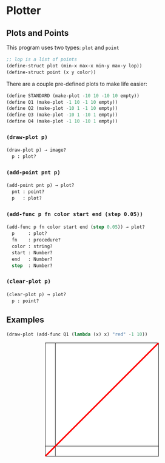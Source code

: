 # Plotter

## Plots and Points
This program uses two types: `plot` and `point`

```lisp
;; lop is a list of points
(define-struct plot (min-x max-x min-y max-y lop))
(define-struct point (x y color))
```

There are a couple pre-defined plots to make life easier:

```lisp
(define STANDARD (make-plot -10 10 -10 10 empty))
(define Q1 (make-plot -1 10 -1 10 empty))
(define Q2 (make-plot -10 1 -1 10 empty))
(define Q3 (make-plot -10 1 -10 1 empty))
(define Q4 (make-plot -1 10 -10 1 empty))
```

### `(draw-plot p)`

```lisp
(draw-plot p) → image?
  p : plot? 
```

### `(add-point pnt p)`

```lisp
(add-point pnt p) → plot?
  pnt : point?
  p   : plot? 
```

### `(add-func p fn color start end (step 0.05))`

```lisp
(add-func p fn color start end (step 0.05)) → plot?
  p     : plot? 
  fn    : procedure?
  color : string?
  start : Number?
  end   : Number?
  step  : Number? 
```

### `(clear-plot p)`

```lisp
(clear-plot p) → plot?
  p : point? 
```

## Examples

```lisp
(draw-plot (add-func Q1 (lambda (x) x) "red" -1 10))
```
<p align="center">
	<img src="./examples/3x.png" alt="(* 3 x)">
</p>


